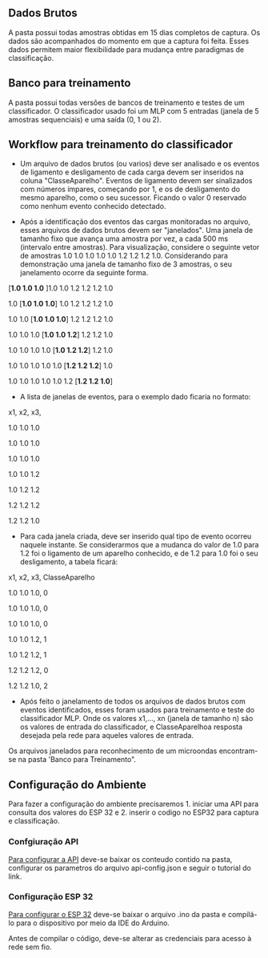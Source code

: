 ## Dados Brutos
A pasta possui todas amostras obtidas em 15 dias completos de captura. Os dados são acompanhados do momento em que a captura foi feita. Esses dados permitem maior flexibilidade para mudança entre paradigmas de classificação.

## Banco para treinamento
A pasta possui todas versões de bancos de treinamento e testes de um classificador. O classificador usado foi um MLP com 5 entradas (janela de 5 amostras sequenciais) e uma saída (0, 1 ou 2).

## Workflow para treinamento do classificador

* Um arquivo de dados brutos (ou varios) deve ser analisado e os eventos de ligamento e desligamento de cada carga devem ser inseridos na coluna "ClasseAparelho". Eventos de ligamento devem ser sinalizados com números ímpares, começando por 1, e os de desligamento do mesmo aparelho, como o seu sucessor. Ficando o valor 0 reservado como nenhum evento conhecido detectado.

* Após a identificação dos eventos das cargas monitoradas no arquivo, esses arquivos de dados brutos devem ser "janelados". Uma janela de tamanho fixo que avança uma amostra por vez, a cada 500 ms (intervalo entre amostras). Para visualização, considere o seguinte vetor de amostras 1.0 1.0 1.0 1.0 1.0 1.2 1.2 1.2 1.0. Considerando para demonstração uma janela de tamanho fixo de 3 amostras, o seu janelamento ocorre da seguinte forma.

[__1.0 1.0 1.0__ ]1.0 1.0 1.2 1.2 1.2 1.0

1.0 [__1.0 1.0 1.0__] 1.0 1.2 1.2 1.2 1.0

1.0 1.0 [__1.0 1.0 1.0__] 1.2 1.2 1.2 1.0

1.0 1.0 1.0 [__1.0 1.0 1.2__] 1.2 1.2 1.0

1.0 1.0 1.0 1.0 [__1.0 1.2 1.2__] 1.2 1.0

1.0 1.0 1.0 1.0 1.0 [__1.2 1.2 1.2__] 1.0

1.0 1.0 1.0 1.0 1.0 1.2 [__1.2 1.2 1.0__]

* A lista de janelas de eventos, para o exemplo dado ficaria no formato:

x1, x2, x3,

1.0 1.0 1.0

1.0 1.0 1.0

1.0 1.0 1.0

1.0 1.0 1.2

1.0 1.2 1.2

1.2 1.2 1.2

1.2 1.2 1.0

* Para cada janela criada, deve ser inserido qual tipo de evento ocorreu naquele instante. Se considerarmos que a mudanca do valor de 1.0 para 1.2 foi o ligamento de um aparelho conhecido, e de 1.2 para 1.0 foi o seu desligamento, a tabela ficará:

x1, x2, x3, ClasseAparelho

1.0 1.0 1.0, 0

1.0 1.0 1.0, 0

1.0 1.0 1.0, 0

1.0 1.0 1.2, 1

1.0 1.2 1.2, 1

1.2 1.2 1.2, 0

1.2 1.2 1.0, 2


* Após feito o janelamento de todos os arquivos de dados brutos com eventos identificados, esses foram usados para treinamento e teste do classificador MLP. Onde os valores x1,..., xn  (janela de tamanho n) são os valores de entrada do classificador, e ClasseAparelhoa resposta desejada pela rede para aqueles valores de entrada.

Os arquivos janelados para reconhecimento de um microondas encontram-se na pasta 'Banco para Treinamento".

## Configuração do Ambiente

Para fazer a configuração do ambiente precisaremos 1. iniciar uma API para consulta dos valores do ESP 32 e 2. inserir o codigo no ESP32 para captura e classificação.

### Confgiuração API

[Para configurar a API](https://github.com/abdalla2427/leitura-tc/tree/master/Documenta%C3%A7%C3%A3o/AndroidAPK/Solucao%20Web) deve-se baixar os conteudo contido na pasta, configurar os parametros do arquivo api-config.json e seguir o tutorial do link.

### Configuração ESP 32
[Para configurar o ESP 32](https://github.com/abdalla2427/leitura-tc/tree/master/Documenta%C3%A7%C3%A3o/ESP32AnalogReadTimerwifi_06ago2020) deve-se baixar o arquivo .ino da pasta e compilá-lo para o dispositivo por meio da IDE do Arduino.

Antes de compilar o código, deve-se alterar as credenciais para acesso à rede sem fio.

